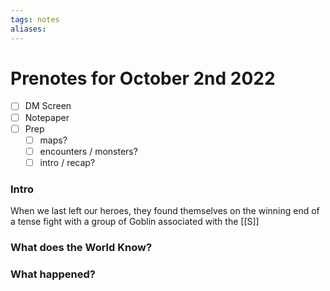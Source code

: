 ```yaml
---
tags: notes
aliases:
---
```


# Prenotes for October 2nd 2022
- [ ] DM Screen
- [ ] Notepaper
- [ ] Prep
	- [ ] maps?
	- [ ] encounters / monsters?
	- [ ] intro / recap?

### Intro

When we last left our heroes, they found themselves on the winning end of a tense fight with a group of Goblin associated with the [[S]]

### What does the World Know?


### What happened?